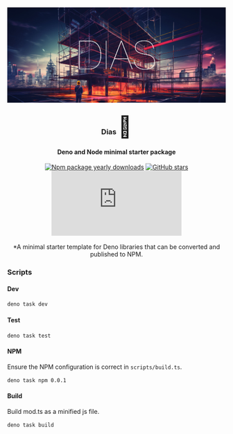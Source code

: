 <div align="center">
<br />

![Dias](.github/banner.jpg)

<h3>Dias <font size="20">🔨</font></h3>

#### Deno and Node minimal starter package

[![Npm package yearly downloads](https://badgen.net/npm/dy/express)](https://npmjs.com/package/express)
[![GitHub stars](https://img.shields.io/github/stars/freeCodeCamp/freeCodeCamp.svg?style=social&label=Star&maxAge=2592000)](https://github.com/freeCodeCamp/freeCodeCamp)
[![NuGet stable version](https://badgen.net/nuget/v/newtonsoft.json)](https://nuget.org/packages/newtonsoft.json)

*A minimal starter template for Deno libraries that can be converted and published to NPM.
</div>

### Scripts

#### Dev
```sh
deno task dev
```
#### Test
```sh
deno task test
```
#### NPM
Ensure the NPM configuration is correct in `scripts/build.ts`.
```sh
deno task npm 0.0.1
```
#### Build
Build mod.ts as a minified js file.
```sh
deno task build
```